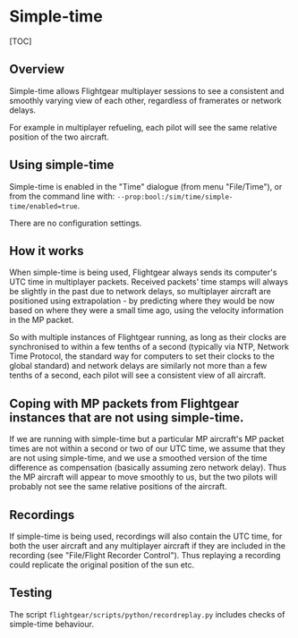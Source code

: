 # Simple-time

[TOC]

## Overview

Simple-time allows Flightgear multiplayer sessions to see a consistent and smoothly varying view of each other, regardless of framerates or network delays.

For example in multiplayer refueling, each pilot will see the same relative position of the two aircraft.


## Using simple-time

Simple-time is enabled in the "Time" dialogue (from menu "File/Time"), or from the command line with: `--prop:bool:/sim/time/simple-time/enabled=true`.


There are no configuration settings.


## How it works

When simple-time is being used, Flightgear always sends its computer's UTC time in multiplayer packets. Received packets' time stamps will always be slightly in the past due to network delays, so multiplayer aircraft are positioned using extrapolation - by predicting where they would be now based on where they were a small time ago, using the velocity information in the MP packet.

So with multiple instances of Flightgear running, as long as their clocks are synchronised to within a few tenths of a second (typically via NTP, Network Time Protocol, the standard way for computers to set their clocks to the global standard) and network delays are similarly not more than a few tenths of a second, each pilot will see a consistent view of all aircraft.


## Coping with MP packets from Flightgear instances that are not using simple-time.

If we are running with simple-time but a particular MP aircraft's MP packet times are not within a second or two of our UTC time, we assume that they are not using simple-time, and we use a smoothed version of the time difference as compensation (basically assuming zero network delay). Thus the MP aircraft will appear to move smoothly to us, but the two pilots will probably not see the same relative positions of the aircraft.


## Recordings

If simple-time is being used, recordings will also contain the UTC time, for both the user aircraft and any multiplayer aircraft if they are included in the recording (see "File/Flight Recorder Control"). Thus replaying a recording could replicate the original position of the sun etc.


## Testing

The script `flightgear/scripts/python/recordreplay.py` includes checks of simple-time behaviour. 
